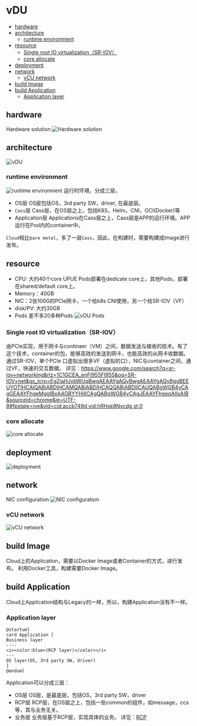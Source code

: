 # vDU

- [hardware](#hardware)
- [architecture](#architecture)
  - [runtime environment](#runtime-environment)
- [resource](#resource)
  - [Single root IO virtualization（SR-IOV）](#single-root-io-virtualizationsr-iov)
  - [core allocate](#core-allocate)
- [deployment](#deployment)
- [network](#network)
  - [vCU network](#vcu-network)
- [build Image](#build-image)
- [build Application](#build-application)
  - [Application layer](#application-layer)

## hardware
Hardware solution
![Hardware solution](hardware.png)

## architecture
![vDU](vDU-architecture.png)

### runtime environment
![runtime environment](vDUEnvironment.png)
运行时环境，分成三层，
- OS层
  OS层包括OS，3rd party SW，driver, 在最底层。
- `Cass`层
  Cass层，在OS层之上，包括K8S，Helm，CNI，OCI(Docker)等
- Application层
  Applications在Cass层之上，Cass层是APP的运行环境。APP运行在Pod内的container中。

`Cloud`相比`bare metal`，多了一层`Cass`，因此，在构建时，需要构建成Image进行发布。

## resource
- CPU: 大约40个core
  UPUE Pods部署在dedicate core上，其他Pods，部署在shared/default core上。
- Memory：40GB
- NIC：2张100G的PCIe网卡，一个给k8s CNI使用，另一个给SR-IOV（VF）
- disk/PV: 大约30GB
- Pods
  差不多20多种Pods
![vDU Pods](vDUPods.png)


### Single root IO virtualization（SR-IOV）
由PCIe实现，用于网卡与continaer（VM）之间，数据发送与接收的技术。有了这个技术，container的包，能够高效的发送到网卡，也能高效的从网卡收数据。通过SR-IOV，单个PCIe 口虚拟出很多VF（虚拟的口），NIC与container之间，通过VF，快速的交互数据。
详见：https://www.google.com/search?q=sr-iov+networking&rlz=1C1GCEA_enFI955FI955&oq=SR-IOV+net&gs_lcrp=EgZjaHJvbWUqBwgAEAAYgAQyBwgAEAAYgAQyBggBEEUYOTIHCAIQABiABDIHCAMQABiABDIHCAQQABiABDIICAUQABgWGB4yCAgGEAAYFhgeMggIBxAAGBYYHjIICAgQABgWGB4yCAgJEAAYFhgeqAIIsAIB&sourceid=chrome&ie=UTF-8#fpstate=ive&vld=cid:accb749d,vid:hRHsk8Nycdg,st:0

### core allocate
![core allocate](coreAllocate.png)

## deployment
![deployment](deployment.png)

## network
NIC configuration
![NIC configuration](NICConfiguration.png)
### vCU network
![vCU network](vCUNetwork.png)

## build Image
Cloud上的Application，需要以Docker Image或者Container的方式，进行发布。
利用Docker工具，构建需要Docker Image。

## build Application
Cloud上Application结构与Legacy的一样，所以，构建Application没有不一样。

### Application layer
```plantuml
@startuml
card Application [
Business layer
----
<i><color:blue>(RCP layer)</color></i>
---
OS layer(OS, 3rd party SW, driver)
]
@enduml
```
Application可以分成三层：
- OS层
  OS层，是最底层，包括OS，3rd party SW，driver
- RCP层
  RCP层，在OS层之上，包括一些common的组件，如message，ccs等，其与业务无关。
- 业务层
  业务层基于RCP层，实现具体的业务。
详见：[RCP](./rcp.md)
